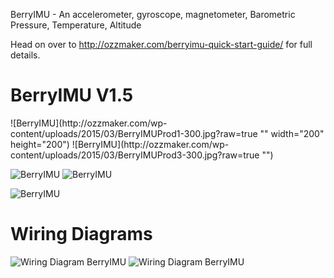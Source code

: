 BerryIMU - An accelerometer, gyroscope, magnetometer, Barometric Pressure, Temperature, Altitude

Head on over to http://ozzmaker.com/berryimu-quick-start-guide/ for full details.

<h1>BerryIMU  V1.5</h1>
![BerryIMU](http://ozzmaker.com/wp-content/uploads/2015/03/BerryIMUProd1-300.jpg?raw=true "" width="200" height="200")
![BerryIMU](http://ozzmaker.com/wp-content/uploads/2015/03/BerryIMUProd3-300.jpg?raw=true "")

![BerryIMU](http://ozzmaker.com/wp-content/uploads/2015/03/BerryIMUProd5-300.jpg?raw=true "")
![BerryIMU](http://ozzmaker.com/wp-content/uploads/2015/07/BerryIMU-Arduino-300.jpg "")


![BerryIMU]( http://ozzmaker.com/wp-content/uploads/2016/01/BerryIMUProd6-300.jpg "")




<h1>Wiring Diagrams</h1>


![Wiring Diagram BerryIMU](http://ozzmaker.com/wp-content/uploads/2015/01/BerryIMUWire2.png?raw=true "Wiring Diagram")
![Wiring Diagram BerryIMU](http://ozzmaker.com/wp-content/uploads/2015/07/BerryIMUArduinoWire1.png "Wiring Diagram")
